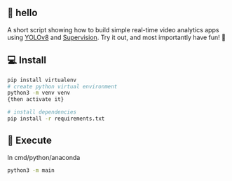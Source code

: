 ## 👋 hello

A short script showing how to build simple real-time video analytics apps using [YOLOv8](https://github.com/ultralytics/ultralytics) and [Supervision](https://github.com/roboflow/supervision). Try it out, and most importantly have fun! 🤪

## 💻 Install

```bash
pip install virtualenv
# create python virtual environment
python3 -m venv venv
{then activate it}

# install dependencies
pip install -r requirements.txt
```

## 📸 Execute
In cmd/python/anaconda
```bash
python3 -m main
```
